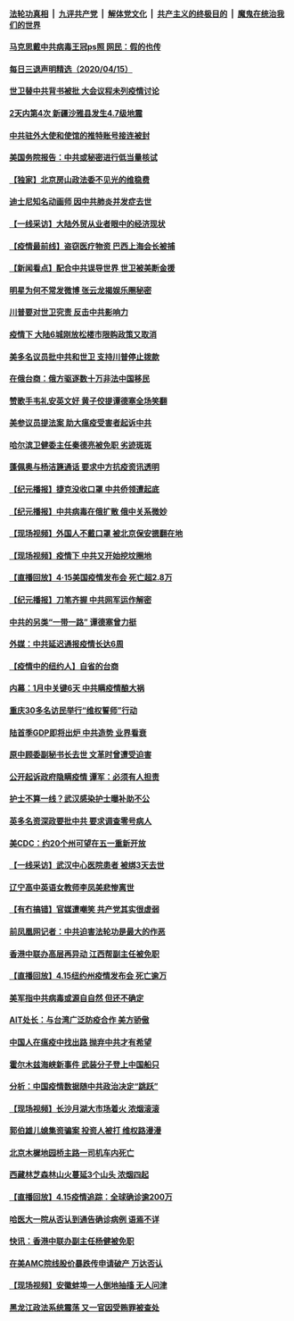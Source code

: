 

####  [法轮功真相](../../../../basic/blob/master/README.md?t=04161301) &nbsp;|&nbsp; [九评共产党](../../../../9ping.md/blob/master/README.md?t=04161301) &nbsp;|&nbsp; [解体党文化](../../../../jtdwh.md/blob/master/README.md?t=04161301)  &nbsp;|&nbsp; [共产主义的终极目的](../../../../gczydzjmd.md/blob/master/README.md?t=04161301) &nbsp;|&nbsp; [魔鬼在统治我们的世界](../../../../mgztzwmdsj.md/blob/master/README.md?t=04161301) 

#### [马克思戴中共病毒王冠ps照 网民：假的也传](../pages/nsc413/n12034076.md?t=04161301) 

#### [每日三退声明精选（2020/04/15）](../pages/nsc413/n12035177.md?t=04161301) 

#### [世卫替中共背书被批 大会议程未列疫情讨论](../pages/nsc413/n12034878.md?t=04161301) 

#### [2天内第4次 新疆沙雅县发生4.7级地震](../pages/nsc413/n12035025.md?t=04161301) 


#### [中共驻外大使和使馆的推特账号接连被封](../pages/nsc413/n12034629.md?t=04161301) 

#### [美国务院报告：中共或秘密进行低当量核试](../pages/nsc413/n12034919.md?t=04161301) 

#### [【独家】北京房山政法委不见光的维稳费](../pages/nsc413/n12031979.md?t=04161301) 

#### [迪士尼知名动画师 因中共肺炎并发症去世](../pages/nsc413/n12034442.md?t=04161301) 

#### [【一线采访】大陆外贸从业者眼中的经济现状](../pages/nsc413/n12034545.md?t=04161301) 

#### [【疫情最前线】盗窃医疗物资 巴西上海会长被捕](../pages/nsc413/n12034371.md?t=04161301) 

#### [【新闻看点】配合中共误导世界 世卫被美断金援](../pages/nsc413/n12033829.md?t=04161301) 

#### [明星为何不常发微博 张云龙揭娱乐圈秘密](../pages/nsc413/n12034070.md?t=04161301) 

#### [川普要对世卫究责 反击中共影响力](../pages/nsc413/n12034034.md?t=04161301) 

#### [疫情下 大陆6城刚放松楼市限购政策又取消](../pages/nsc413/n12034253.md?t=04161301) 

#### [美多名议员批中共和世卫 支持川普停止拨款](../pages/nsc413/n12034194.md?t=04161301) 

#### [在俄台商：俄方驱逐数十万非法中国移⺠](../pages/nsc413/n12034151.md?t=04161301) 

#### [赞歌手韦礼安英文好 黄子佼提谭德塞全场笑翻](../pages/nsc413/n12033483.md?t=04161301) 

#### [美参议员提法案 助大瘟疫受害者起诉中共](../pages/nsc413/n12033649.md?t=04161301) 

#### [哈尔滨卫健委主任秦德亮被免职 劣迹斑斑](../pages/nsc413/n12034042.md?t=04161301) 

#### [蓬佩奥与杨洁篪通话 要求中方抗疫资讯透明](../pages/nsc413/n12034158.md?t=04161301) 

#### [【纪元播报】捷克没收口罩 中共侨领遭起底](../pages/nsc413/n12034279.md?t=04161301) 

#### [【纪元播报】中共病毒在俄扩散 俄中关系微妙](../pages/nsc413/n12034203.md?t=04161301) 

#### [【现场视频】外国人不戴口罩 被北京保安摁翻在地](../pages/nsc413/n12034196.md?t=04161301) 

#### [【现场视频】疫情下 中共又开始挖坟圈地](../pages/nsc413/n12034198.md?t=04161301) 

#### [【直播回放】4·15美国疫情发布会 死亡超2.8万](../pages/nsc413/n12034030.md?t=04161301) 

#### [【纪元播报】刀笔齐握 中共网军运作解密](../pages/nsc413/n12034150.md?t=04161301) 

#### [中共的另类“一带一路” 谭德塞曾力挺](../pages/nsc413/n12033655.md?t=04161301) 

#### [外媒：中共延迟通报疫情长达6周](../pages/nsc413/n12034051.md?t=04161301) 

#### [【疫情中的纽约人】自省的台商](../pages/nsc413/n12033939.md?t=04161301) 

#### [内幕：1月中关键6天 中共瞒疫情酿大祸](../pages/nsc413/n12033859.md?t=04161301) 

#### [重庆30多名访民举行“维权誓师”行动](../pages/nsc413/n12033933.md?t=04161301) 

#### [陆首季GDP即将出炉 中共造势 业界看衰](../pages/nsc413/n12033594.md?t=04161301) 

#### [原中顾委副秘书长去世 文革时曾遭受迫害](../pages/nsc413/n12033753.md?t=04161301) 

#### [公开起诉政府隐瞒疫情 谭军：必须有人担责](../pages/nsc413/n12033795.md?t=04161301) 

#### [护士不算一线？武汉感染护士曝补助不公](../pages/nsc413/n12033732.md?t=04161301) 

#### [英多名资深政要批中共 要求调查零号病人](../pages/nsc413/n12033430.md?t=04161301) 

#### [美CDC：约20个州可望在五一重新开放](../pages/nsc413/n12033453.md?t=04161301) 

#### [【一线采访】武汉中心医院患者 被绑3天去世](../pages/nsc413/n12033321.md?t=04161301) 

#### [辽宁高中英语女教师李凤美悲惨离世](../pages/nsc413/n12029467.md?t=04161301) 

#### [【有冇搞错】官媒遭嘲笑 共产党其实很虚弱](../pages/nsc413/n12033653.md?t=04161301) 

#### [前凤凰网记者：中共迫害法轮功是最大的作恶](../pages/nsc413/n12030729.md?t=04161301) 

#### [香港中联办高层再异动 江西帮副主任被免职](../pages/nsc413/n12033252.md?t=04161301) 

#### [【直播回放】4.15纽约州疫情发布会 死亡逾万](../pages/nsc413/n12033426.md?t=04161301) 

#### [美军指中共病毒或源自自然 但还不确定](../pages/nsc413/n12033338.md?t=04161301) 

#### [AIT处长：与台湾广泛防疫合作 美方骄傲](../pages/nsc413/n12033080.md?t=04161301) 

#### [中国人在瘟疫中找出路 抛弃中共才有希望](../pages/nsc413/n12027573.md?t=04161301) 


#### [霍尔木兹海峡新事件 武装分子登上中国船只](../pages/nsc413/n12033023.md?t=04161301) 

#### [分析：中国疫情数据随中共政治决定“跳跃”](../pages/nsc413/n12031666.md?t=04161301) 

#### [【现场视频】长沙月湖大市场着火 浓烟滚滚](../pages/nsc413/n12032807.md?t=04161301) 

#### [郭伯雄儿媳集资骗案 投资人被打 维权路漫漫](../pages/nsc413/n12033099.md?t=04161301) 

#### [北京木樨地园桥主路一司机车内死亡](../pages/nsc413/n12032883.md?t=04161301) 

#### [西藏林芝森林山火蔓延3个山头 浓烟四起](../pages/nsc413/n12032643.md?t=04161301) 

#### [【直播回放】4.15疫情追踪：全球确诊逾200万](../pages/nsc413/n12032899.md?t=04161301) 

#### [哈医大一院从否认到通告确诊病例 语焉不详](../pages/nsc413/n12032575.md?t=04161301) 

#### [快讯：香港中联办副主任杨健被免职](../pages/nsc413/n12032559.md?t=04161301) 

#### [在美AMC院线股价暴跌传申请破产 万达否认](../pages/nsc413/n12032291.md?t=04161301) 

#### [【现场视频】安徽蚌埠一人倒地抽搐 无人问津](../pages/nsc413/n12031728.md?t=04161301) 

#### [黑龙江政法系统震荡 又一官因受贿罪被查处](../pages/nsc413/n12032103.md?t=04161301) 

